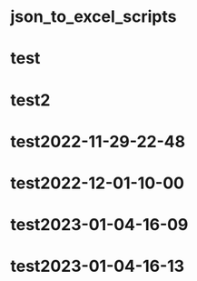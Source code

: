 # json_to_excel_scripts
# test
# test2
# test2022-11-29-22-48
# test2022-12-01-10-00
# test2023-01-04-16-09
# test2023-01-04-16-13